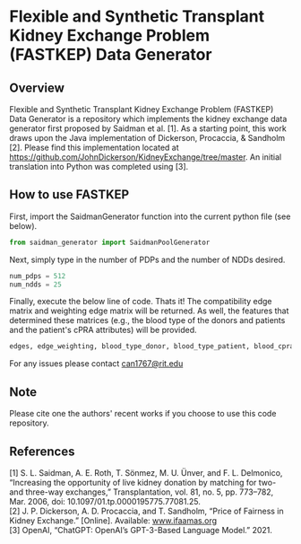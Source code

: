 # Flexible and Synthetic Transplant Kidney Exchange Problem (FASTKEP) Data Generator

## Overview
Flexible and Synthetic Transplant Kidney Exchange Problem (FASTKEP) Data Generator is a repository which implements the kidney exchange data generator first proposed by Saidman et al. [1]. As a starting point, this work draws upon the Java implementation of Dickerson, Procaccia, & Sandholm [2]. Please find this implementation located at https://github.com/JohnDickerson/KidneyExchange/tree/master. An initial translation into Python was completed using [3].


## How to use FASTKEP

First, import the SaidmanGenerator function into the current python file (see below).

```python
from saidman_generator import SaidmanPoolGenerator
```

Next, simply type in the number of PDPs and the number of NDDs desired.

```python
num_pdps = 512
num_ndds = 25
```

Finally, execute the below line of code. Thats it! The compatibility edge matrix and weighting edge matrix will be returned. As well, the features that determined these matrices (e.g., the blood type of the donors and patients and the patient's cPRA attributes) will be provided.
```python
edges, edge_weighting, blood_type_donor, blood_type_patient, blood_cpra = SaidmanPoolGenerator.get_pool_data_synthetic(num_pdps, num_ndds)
```

For any issues please contact can1767@rit.edu

## Note 
Please cite one the authors' recent works if you choose to use this code repository.

## References
[1] S. L. Saidman, A. E. Roth, T. Sönmez, M. U. Ünver, and F. L. Delmonico, “Increasing the opportunity of live kidney donation by matching for two- and three-way exchanges,” Transplantation, vol. 81, no. 5, pp. 773–782, Mar. 2006, doi: 10.1097/01.tp.0000195775.77081.25.<br />
[2] J. P. Dickerson, A. D. Procaccia, and T. Sandholm, “Price of Fairness in Kidney Exchange.” [Online]. Available: www.ifaamas.org<br />
[3] OpenAI, “ChatGPT: OpenAI’s GPT-3-Based Language Model.” 2021.
